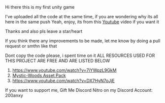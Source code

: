 Hi there this is my first unity game 

I've uploaded all the code at the same time, if you are wondering why its all here in the same push
Yeah, enjoy, its from this [Youtube](https://www.youtube.com/watch?v=7iYWpzL9GkM) video if you want it

Thanks and also pls leave a star/heart


If you think there any improvements to be made, let me know by doing a pull request or smthn like that

Dont copy the code please, i spent time on it
ALL RESOURCES USED FOR THIS PROJECT ARE FREE AND ARE LISTED BELOW
1. https://www.youtube.com/watch?v=7iYWpzL9GkM
2. [Mystic-Woods Asset Pack](https://game-endeavor.itch.io/mystic-woods)
3. https://www.youtube.com/watch?v=DX7HyN7oJjE


If you want to support me, Gift Me Discord Nitro on my Discord Account: 200anxy

